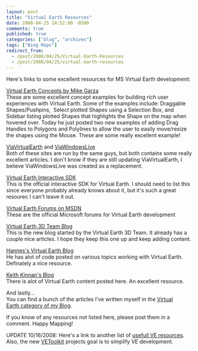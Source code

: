 ```yaml
---
layout: post
title: "Virtual Earth Resources"
date: 2008-04-25 14:52:00 -0500
comments: true
published: true
categories: ["blog", "archives"]
tags: ["Bing Maps"]
redirect_from: 
  - /post/2008/04/25/Virtual-Earth-Resources
  - /post/2008/04/25/virtual-earth-resources
---
```

<!-- more -->
<p>
Here&#39;s&nbsp;links to&nbsp;some excellent resources&nbsp;for MS&nbsp;Virtual Earth development: 
</p>
<p>
<a href="http://garzilla.net/vemaps/">Virtual Earth Concepts by Mike Garza</a><br />
These are some excellent concept examples&nbsp;for building rich user experiences with Virtual Earth. Some of the examples include: Draggable Shapes/Pushpins,&nbsp; Select plotted Shapes using a Selection Box, and Sidebar listing plotted Shapes that highlights the Shape on the map when hovered over. Today he just posted two new examples of adding Drag Handles to Polygons and Polylines to allow the user to easily move/resize the shapes using the Mouse. These are some really excellent example! 
</p>
<p>
<a href="http://viavirtualearth.com">ViaVirtualEarth</a> and <a href="http://www.viawindowslive.com/VirtualEarth.aspx">ViaWindowsLive</a><br />
Both of these sites are run by the same guys, but both contains some really excellent articles. I don&#39;t know if they are still updating ViaVirtualEarth, I believe ViaWindowsLive was created as a replacement. 
</p>
<p>
<a href="http://dev.live.com/virtualearth/sdk">Virtual Earth Interactive SDK</a><br />
This is the official interactive SDK for Virtual Earth. I should need to list this since everyone probably already knows about it, but it&#39;s such a great resourec I can&#39;t leave it out. 
</p>
<p>
<a href="http://forums.msdn.microsoft.com/en-US/vemapcontroldev/threads/">Virtual Earth Forums on MSDN</a><br />
These are the official Microsoft forums for Virtual Earth development
</p>
<p>
<a href="http://blogs.msdn.com/VirtualEarth3D/">Virtual Earth 3D Team Blog</a><br />
This is the new blog started by the Virtual Earth 3D Team. It already has a couple nice articles. I hope they keep this one up and keep adding content.
</p>
<p>
<a href="http://blogs.msdn.com/VirtualEarth3D/">Hannes&#39;s Virtual Earth Blog</a><br />
He has alot of code posted on various topics working with Virtual Earth. Definately a nice resource.
</p>
<p>
<a href="http://blogs.msdn.com/keithkin/default.aspx">Keith Kinnan&#39;s Blog</a><br />
There is alot of Virtual Earth content posted here. An excellent resource.
</p>
<p>
And lastly...<br />
You can find a bunch of the articles I&#39;ve written myself in the <a href="/category/Virtual-Earth.aspx">Virtual Earth&nbsp;category of my Blog</a>.
</p>
<p>
If you know of any resources not listed here, please post them in a comment. Happy Mapping!
</p>
<p>
UPDATE 10/16/2008: Here&#39;s a link to another list of <a href="http://social.msdn.microsoft.com/Forums/en-US/vemapcontroldev/thread/001db5dc-6fd3-4723-8654-971865ea281e">usefull VE resources</a>. Also, the new <a href="http://codeplex.com/VEToolkit">VEToolkit</a> projects goal is to simplify VE development.
</p>
